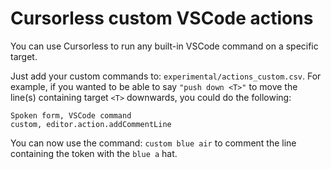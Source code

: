 # Cursorless custom VSCode actions

You can use Cursorless to run any built-in VSCode command on a specific target.

Just add your custom commands to: `experimental/actions_custom.csv`.  For example, if you wanted to be able to say `"push down <T>"` to move the line(s) containing target `<T>` downwards, you could do the following:

```csv
Spoken form, VSCode command
custom, editor.action.addCommentLine
```

You can now use the command: `custom blue air` to comment the line containing the token with the `blue a` hat. 